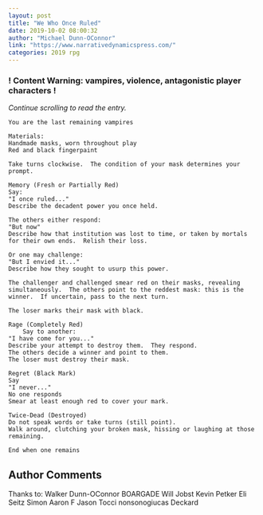 ```yaml
---
layout: post
title: "We Who Once Ruled"
date: 2019-10-02 08:00:32
author: "Michael Dunn-OConnor"
link: "https://www.narrativedynamicspress.com/"
categories: 2019 rpg
---
```

<div id="warning"><div id="content"><h3><strong>! Content Warning: vampires, violence, antagonistic player characters !</strong></h3><i>Continue scrolling to read the entry.</i></div></div>
 
```
You are the last remaining vampires

Materials:
Handmade masks, worn throughout play
Red and black fingerpaint

Take turns clockwise.  The condition of your mask determines your prompt.

Memory (Fresh or Partially Red)
Say:
"I once ruled..."
Describe the decadent power you once held.

The others either respond:
"But now"
Describe how that institution was lost to time, or taken by mortals for their own ends.  Relish their loss.

Or one may challenge:
"But I envied it..."
Describe how they sought to usurp this power.

The challenger and challenged smear red on their masks, revealing simultaneously.  The others point to the reddest mask: this is the winner.  If uncertain, pass to the next turn.

The loser marks their mask with black.

Rage (Completely Red)
	Say to another:
"I have come for you..."
Describe your attempt to destroy them.  They respond.
The others decide a winner and point to them.
The loser must destroy their mask.

Regret (Black Mark)
Say
"I never..."
No one responds
Smear at least enough red to cover your mark.

Twice-Dead (Destroyed)
Do not speak words or take turns (still point).
Walk around, clutching your broken mask, hissing or laughing at those remaining.

End when one remains

```
## Author Comments
Thanks to:
Walker Dunn-OConnor
BOARGADE
Will Jobst
Kevin Petker
Eli Seitz
Simon
Aaron F
Jason Tocci
nonsonogiucas
Deckard
